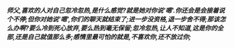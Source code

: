 ***师父,喜欢的人对自己忽冷忽热,是什么感觉?就是她对你说'嗯'.你还会是会接着说个不停;但你对她说'嗯',你们的聊天就结束了;进一步没资格,退一步舍不得;那该怎么办啊?要么冷到死心放弃,要么热到毫无保留;忽冷忽热,让人不知道,这是你的全部,还是自己就值那么多;感情里最可怕的就是,不喜欢你,还不放过你;***